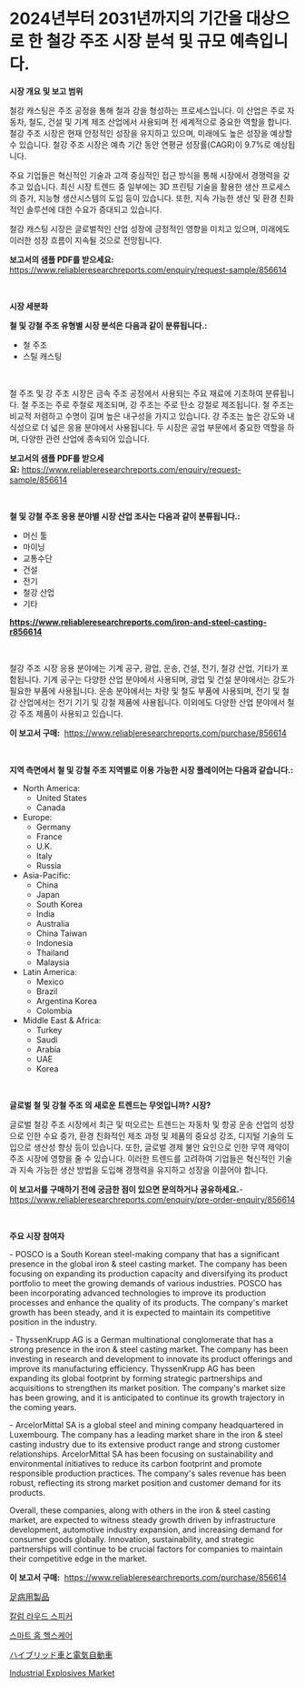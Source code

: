 <p><h1>2024년부터 2031년까지의 기간을 대상으로 한 철강 주조 시장 분석 및 규모 예측입니다.</h1></p><p><strong>시장 개요 및 보고 범위</strong></p>
<p><p>철강 캐스팅은 주조 공정을 통해 철과 강을 형성하는 프로세스입니다. 이 산업은 주로 자동차, 철도, 건설 및 기계 제조 산업에서 사용되며 전 세계적으로 중요한 역할을 합니다. 철강 주조 시장은 현재 안정적인 성장을 유지하고 있으며, 미래에도 높은 성장을 예상할 수 있습니다. 철강 주조 시장은 예측 기간 동안 연평균 성장률(CAGR)이 9.7%로 예상됩니다.</p><p>주요 기업들은 혁신적인 기술과 고객 중심적인 접근 방식을 통해 시장에서 경쟁력을 갖추고 있습니다. 최신 시장 트렌드 중 일부에는 3D 프린팅 기술을 활용한 생산 프로세스의 증가, 지능형 생산시스템의 도입 등이 있습니다. 또한, 지속 가능한 생산 및 환경 친화적인 솔루션에 대한 수요가 증대되고 있습니다.</p><p>철강 캐스팅 시장은 글로벌적인 산업 성장에 긍정적인 영향을 미치고 있으며, 미래에도 이러한 성장 흐름이 지속될 것으로 전망됩니다.</p></p>
<p><strong>보고서의 샘플 PDF를 받으세요:</strong> <a href="https://www.reliableresearchreports.com/enquiry/request-sample/856614">https://www.reliableresearchreports.com/enquiry/request-sample/856614</a></p>
<p>&nbsp;</p>
<p><strong>시장 세분화</strong></p>
<p><strong>철 및 강철 주조 유형별 시장 분석은 다음과 같이 분류됩니다.:</strong></p>
<p><ul><li>철 주조</li><li>스틸 캐스팅</li></ul></p>
<p>&nbsp;</p>
<p><p>철 주조 및 강 주조 시장은 금속 주조 공정에서 사용되는 주요 재료에 기초하여 분류됩니다. 철 주조는 주로 주철로 제조되며, 강 주조는 주로 탄소 강철로 제조됩니다. 철 주조는 비교적 저렴하고 수명이 길며 높은 내구성을 가지고 있습니다. 강 주조는 높은 강도와 내식성으로 더 넓은 응용 분야에서 사용됩니다. 두 시장은 공업 부문에서 중요한 역할을 하며, 다양한 관련 산업에 종속되어 있습니다.</p></p>
<p><strong>보고서의 샘플 PDF를 받으세요:</strong>&nbsp;<a href="https://www.reliableresearchreports.com/enquiry/request-sample/856614">https://www.reliableresearchreports.com/enquiry/request-sample/856614</a></p>
<p>&nbsp;</p>
<p><strong> 철 및 강철 주조 응용 분야별 시장 산업 조사는 다음과 같이 분류됩니다.:</strong></p>
<p><ul><li>머신 툴</li><li>마이닝</li><li>교통수단</li><li>건설</li><li>전기</li><li>철강 산업</li><li>기타</li></ul></p>
<p><strong><a href="https://www.reliableresearchreports.com/iron-and-steel-casting-r856614">https://www.reliableresearchreports.com/iron-and-steel-casting-r856614</a></strong></p>
<p>&nbsp;</p>
<p><p>철강 주조 시장 응용 분야에는 기계 공구, 광업, 운송, 건설, 전기, 철강 산업, 기타가 포함됩니다. 기계 공구는 다양한 산업 분야에서 사용되며, 광업 및 건설 분야에서는 강도가 필요한 부품에 사용됩니다. 운송 분야에서는 차량 및 철도 부품에 사용되며, 전기 및 철강 산업에서는 전기 기기 및 강철 제품에 사용됩니다. 이외에도 다양한 산업 분야에서 철강 주조 제품이 사용되고 있습니다.</p></p>
<p><strong>이 보고서 구매:</strong>&nbsp; <a href="https://www.reliableresearchreports.com/purchase/856614">https://www.reliableresearchreports.com/purchase/856614</a></p>
<p>&nbsp;</p>
<p><strong>지역 측면에서 철 및 강철 주조 지역별로 이용 가능한 시장 플레이어는 다음과 같습니다.:</strong></p>
<p><ul>
    <li>
        North America:
        <ul>
            <li>United States</li>
            <li>Canada</li>
        </ul>
    </li>
    <li>
        Europe:
        <ul>
            <li>Germany</li>
            <li>France</li>
            <li>U.K.</li>
            <li>Italy</li>
            <li>Russia</li>
        </ul>
    </li>
    <li>
        Asia-Pacific:
        <ul>
            <li>China</li>
            <li>Japan</li>
            <li>South Korea</li>
            <li>India</li>
            <li>Australia</li>
            <li>China Taiwan</li>
            <li>Indonesia</li>
            <li>Thailand</li>
            <li>Malaysia</li>
        </ul>
    </li>
    <li>
        Latin America:
        <ul>
            <li>Mexico</li>
            <li>Brazil</li>
            <li>Argentina Korea</li>
            <li>Colombia</li>
        </ul>
    </li>
    <li>
        Middle East & Africa:
        <ul>
            <li>Turkey</li>
            <li>Saudi</li>
            <li>Arabia</li>
            <li>UAE</li>
            <li>Korea</li>
        </ul>
    </li>
    </ul></p>
<p>&nbsp;</p>
<p><strong>글로벌 철 및 강철 주조 의 새로운 트렌드는 무엇입니까? 시장?</strong></p>
<p><p>글로벌 철강 주조 시장에서 최근 및 떠오르는 트렌드는 자동차 및 항공 운송 산업의 성장으로 인한 수요 증가, 환경 친화적인 제조 과정 및 제품의 중요성 강조, 디지털 기술의 도입으로 생산성 향상 등이 있습니다. 또한, 글로벌 경제 불안 요인으로 인한 무역 제약이 주조 시장에 영향을 줄 수 있습니다. 이러한 트렌드를 고려하여 기업들은 혁신적인 기술과 지속 가능한 생산 방법을 도입해 경쟁력을 유지하고 성장을 이끌어야 합니다.</p></p>
<p><strong>이 보고서를 구매하기 전에 궁금한 점이 있으면 문의하거나 공유하세요.</strong>- <a href="https://www.reliableresearchreports.com/enquiry/pre-order-enquiry/856614">https://www.reliableresearchreports.com/enquiry/pre-order-enquiry/856614</a></p>
<p>&nbsp;</p>
<p><strong>주요 시장 참여자</strong></p>
<p><p>- POSCO is a South Korean steel-making company that has a significant presence in the global iron & steel casting market. The company has been focusing on expanding its production capacity and diversifying its product portfolio to meet the growing demands of various industries. POSCO has been incorporating advanced technologies to improve its production processes and enhance the quality of its products. The company's market growth has been steady, and it is expected to maintain its competitive position in the industry.</p><p>- ThyssenKrupp AG is a German multinational conglomerate that has a strong presence in the iron & steel casting market. The company has been investing in research and development to innovate its product offerings and improve its manufacturing efficiency. ThyssenKrupp AG has been expanding its global footprint by forming strategic partnerships and acquisitions to strengthen its market position. The company's market size has been growing, and it is anticipated to continue its growth trajectory in the coming years.</p><p>- ArcelorMittal SA is a global steel and mining company headquartered in Luxembourg. The company has a leading market share in the iron & steel casting industry due to its extensive product range and strong customer relationships. ArcelorMittal SA has been focusing on sustainability and environmental initiatives to reduce its carbon footprint and promote responsible production practices. The company's sales revenue has been robust, reflecting its strong market position and customer demand for its products.</p><p>Overall, these companies, along with others in the iron & steel casting market, are expected to witness steady growth driven by infrastructure development, automotive industry expansion, and increasing demand for consumer goods globally. Innovation, sustainability, and strategic partnerships will continue to be crucial factors for companies to maintain their competitive edge in the market.</p></p>
<p><strong>이 보고서 구매:</strong>&nbsp;&nbsp;<a href="https://www.reliableresearchreports.com/purchase/856614">https://www.reliableresearchreports.com/purchase/856614</a></p>
<p><p><a href="https://github.com/adcxff01450218/Market-Research-Report-List-1/blob/main/316823520730.md">足病用製品</a></p><p><a href="https://github.com/vsn7qpua81q/Market-Research-Report-List-1/blob/main/726767919174.md">칼럼 라우드 스피커</a></p><p><a href="https://github.com/trmesnao7959541/Market-Research-Report-List-1/blob/main/736446619173.md">스마트 홈 헬스케어</a></p><p><a href="https://github.com/xnljig2898992/Market-Research-Report-List-1/blob/main/298193620729.md">ハイブリッド車と電気自動車</a></p><p><a href="https://issuu.com/reportprime-2/docs/industrial-explosives-market-size-2030.pptx">Industrial Explosives Market</a></p></p>